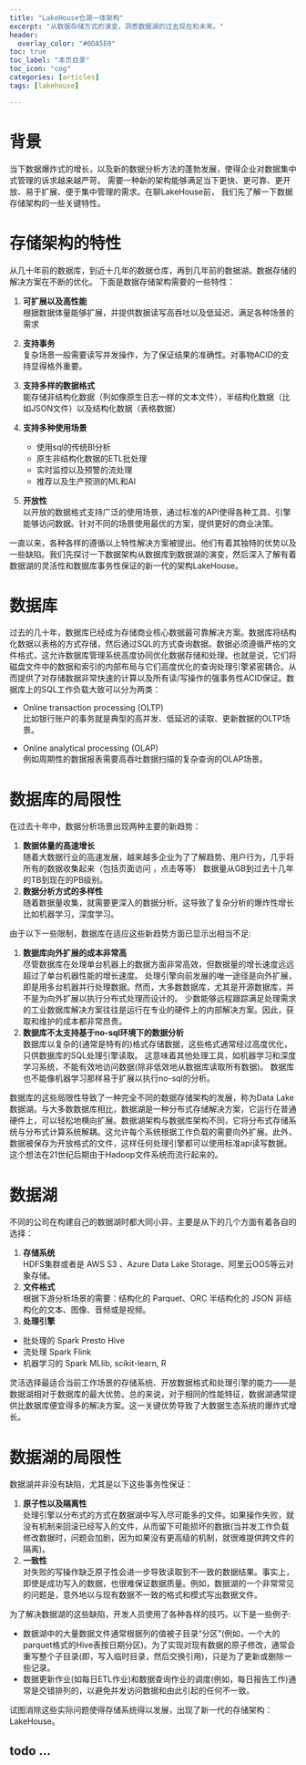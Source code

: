 ```yaml
---
title: "LakeHouse仓湖一体架构"
excerpt: "从数据存储方式的演变，洞悉数据湖的过去现在和未来。"
header:
  overlay_color: "#0DA5E0"
toc: true
toc_label: "本页目录"
toc_icon: "cog"
categories: [articles]
tags: [lakehouse]

---
```


# 背景 

当下数据爆炸式的增长，以及新的数据分析方法的蓬勃发展，使得企业对数据集中式管理的诉求越来越严苛。
需要一种新的架构能够满足当下更快、更可靠、更开放、易于扩展、便于集中管理的需求。在聊LakeHouse前，
我们先了解一下数据存储架构的一些关键特性。

# 存储架构的特性
从几十年前的数据库，到近十几年的数据仓库，再到几年前的数据湖。数据存储的解决方案在不断的优化。
下面是数据存储架构需要的一些特性：

1. **可扩展以及高性能**  
    根据数据体量能够扩展，并提供数据读写高吞吐以及低延迟，满足各种场景的需求

2. **支持事务**  
    复杂场景一般需要读写并发操作，为了保证结果的准确性。对事物ACID的支持显得格外重要。

3. **支持多样的数据格式**  
    能存储非结构化数据（列如像原生日志一样的文本文件），半结构化数据（比如JSON文件）以及结构化数据（表格数据）

4. **支持多种使用场景**
    * 使用sql的传统BI分析
    * 原生非结构化数据的ETL批处理
    * 实时监控以及预警的流处理
    * 推荐以及生产预测的ML和AI

5. **开放性**  
    以开放的数据格式支持广泛的使用场景，通过标准的API使得各种工具、引擎能够访问数据。针对不同的场景使用最优的方案，提供更好的商业决策。

一直以来，各种各样的遵循以上特性解决方案被提出。他们有着其独特的优势以及一些缺陷。我们先探讨一下数据架构从数据库到数据湖的演变，然后深入了解有着数据湖的灵活性和数据库事务性保证的新一代的架构LakeHouse。

# 数据库
过去的几十年，数据库已经成为存储商业核心数据最可靠解决方案。数据库将结构化数据以表格的方式存储，然后通过SQL的方式查询数据。数据必须遵循严格的文件格式，这允许数据库管理系统高度协同优化数据存储和处理。也就是说，它们将磁盘文件中的数据和索引的内部布局与它们高度优化的查询处理引擎紧密耦合。从而提供了对存储数据非常快速的计算以及所有读/写操作的强事务性ACID保证。数据库上的SQL工作负载大致可以分为两类：

* Online transaction processing (OLTP)   
  比如银行账户的事务就是典型的高并发、低延迟的读取、更新数据的OLTP场景。

* Online analytical processing (OLAP)  
  例如周期性的数据报表需要高吞吐数据扫描的复杂查询的OLAP场景。

# 数据库的局限性
在过去十年中，数据分析场景出现两种主要的新趋势：  
1. **数据体量的高速增长**  
  随着大数据行业的高速发展，越来越多企业为了了解趋势、用户行为，几乎将所有的数据收集起来（包括页面访问
  ，点击等等） 数据量从GB到过去十几年的TB到现在的PB级别。
2. **数据分析方式的多样性**  
  随着数据量收集，就需要更深入的数据分析。这导致了复杂分析的爆炸性增长比如机器学习，深度学习。

由于以下一些限制，数据库在适应这些新趋势方面已显示出相当不足: 
1. **数据库向外扩展的成本非常高**      
  尽管数据库在处理单台机器上的数据方面非常高效，但数据量的增长速度远远超过了单台机器性能的增长速度。
  处理引擎向前发展的唯一途径是向外扩展，即是用多台机器并行处理数据。然而，大多数数据库，尤其是开源数据库，并不是为向外扩展以执行分布式处理而设计的。
  少数能够远程跟踪满足处理需求的工业数据库解决方案往往是运行在专业的硬件上的内部解决方案。因此，获取和维护的成本都非常昂贵。
2. **数据库不太支持基于no-sql环境下的数据分析**   
  数据库以复杂的(通常是特有的)格式存储数据，这些格式通常经过高度优化，只供数据库的SQL处理引擎读取。
  这意味着其他处理工具，如机器学习和深度学习系统，不能有效地访问数据(除非低效地从数据库读取所有数据)。
  数据库也不能像机器学习那样易于扩展以执行no-sql的分析。

数据库的这些局限性导致了一种完全不同的数据存储架构的发展，称为Data Lake数据湖。与大多数数据库相比，数据湖是一种分布式存储解决方案，它运行在普通硬件上，可以轻松地横向扩展。数据湖架构与数据库架构不同，它将分布式存储系统与分布式计算系统解耦。这允许每个系统根据工作负载的需要向外扩展。此外，数据被保存为开放格式的文件，这样任何处理引擎都可以使用标准api读写数据。这个想法在21世纪后期由于Hadoop文件系统而流行起来的。

# 数据湖

不同的公司在构建自己的数据湖时都大同小异，主要是从下的几个方面有着各自的选择：

1. **存储系统**  
  HDFS集群或者是 AWS S3 、Azure Data Lake Storage、阿里云OOS等云对象存储。
2. **文件格式**  
  根据下游分析场景的需要：结构化的 Parquet、ORC 半结构化的 JSON 非结构化的文本、图像、音频或是视频。
3. **处理引擎**  
  * 批处理的 Spark Presto Hive  
  * 流处理 Spark Flink  
  * 机器学习的 Spark MLlib, scikit-learn, R

灵活选择最适合当前工作场景的存储系统、开放数据格式和处理引擎的能力——是数据湖相对于数据库的最大优势。总的来说，对于相同的性能特征，数据湖通常提供比数据库便宜得多的解决方案。这一关键优势导致了大数据生态系统的爆炸式增长。

# 数据湖的局限性
数据湖并非没有缺陷，尤其是以下这些事务性保证：

1. **原子性以及隔离性**  
  处理引擎以分布式的方式在数据湖中写入尽可能多的文件。如果操作失败，就没有机制来回滚已经写入的文件，从而留下可能损坏的数据(当并发工作负载修改数据时，问题会加剧，因为如果没有更高级的机制，就很难提供跨文件的隔离)。
2. **一致性**  
  对失败的写操作缺乏原子性会进一步导致读取到不一致的数据结果。事实上，即使是成功写入的数据，也很难保证数据质量。例如，数据湖的一个非常常见的问题是，意外地以与现有数据不一致的格式和模式写出数据文件。

为了解决数据湖的这些缺陷，开发人员使用了各种各样的技巧。以下是一些例子:

* 数据湖中的大量数据文件通常根据列的值被子目录“分区”(例如，一个大的parquet格式的Hive表按日期分区)。为了实现对现有数据的原子修改，通常会重写整个子目录(即，写入临时目录，然后交换引用)，只是为了更新或删除一些记录。  
* 数据更新作业(如每日ETL作业)和数据查询作业的调度(例如，每日报告工作)通常是交错排列的，以避免并发访问数据和由此引起的任何不一致。

试图消除这些实际问题使得存储系统得以发展，出现了新一代的存储架构：LakeHouse。


## todo ...